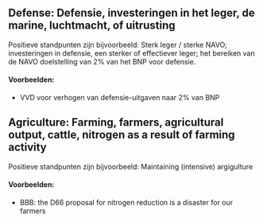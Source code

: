 ## Defense: Defensie, investeringen in het leger, de marine, luchtmacht, of uitrusting

Positieve standpunten zijn bijvoorbeeld: Sterk leger / sterke NAVO; investeringen in defensie, een sterker of effectiever leger; het bereiken van de NAVO doelstelling van 2% van het BNP voor defensie.

#### Voorbeelden:
+ VVD voor verhogen van defensie-uitgaven naar 2% van BNP

## Agriculture: Farming, farmers, agricultural output, cattle, nitrogen as a result of farming activity

Positieve standpunten zijn bijvoorbeeld: Maintaining (intensive) argigulture

#### Voorbeelden:
+ BBB: the D66 proposal for nitrogen reduction is a disaster for our farmers